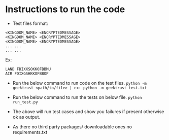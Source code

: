 # Instructions to run the code
- Test files format:
```
<KINGDOM_NAME> <ENCRYPTEDMESSAGE>
<KINGDOM_NAME> <ENCRYPTEDMESSAGE>
<KINGDOM_NAME> <ENCRYPTEDMESSAGE>
... ...
... ...
```

Ex: 
```
LAND FDIXXSOKKOFBBMU
AIR FDIXGSHKKOFBBOP
```

- Run the below command to run code on the test files.
`python -m geektrust <path/to/file> | ex: python -m geektrust test.txt`

- Run the below command to run the tests on below file.
`python run_test.py`

- The above will run test cases and show you failures if present otherwise ok as output.

- As there no third party packages/ downloadable ones no requirements.txt
